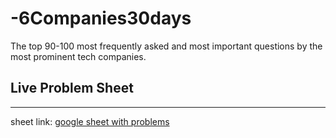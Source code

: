 # -6Companies30days

The top 90-100 most frequently asked and most important questions by the most prominent tech companies.

## Live Problem Sheet

---

sheet link: [google sheet with problems](https://docs.google.com/document/d/1jkVKWPcOAE2Xjt7GFLV-M8N50HygZpWcO26REFa7dZM/edit)
